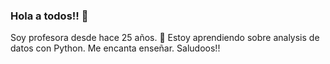 ### Hola a todos!! 👋
Soy profesora desde hace 25 años.
🌱 Estoy aprendiendo sobre analysis de datos con Python. Me encanta enseñar.
Saludoos!!


<!--
**elopezdavila/elopezdavila** is a ✨ _special_ ✨ repository because its `README.md` (this file) appears on your GitHub profile.

Here are some ideas to get you started:

- 🔭 I’m currently working on ...
- 🌱 I’m currently learning ...
- 👯 I’m looking to collaborate on ...
- 🤔 I’m looking for help with ...
- 💬 Ask me about ...
- 📫 How to reach me: ...
- 😄 Pronouns: ...
- ⚡ Fun fact: ...
-->
